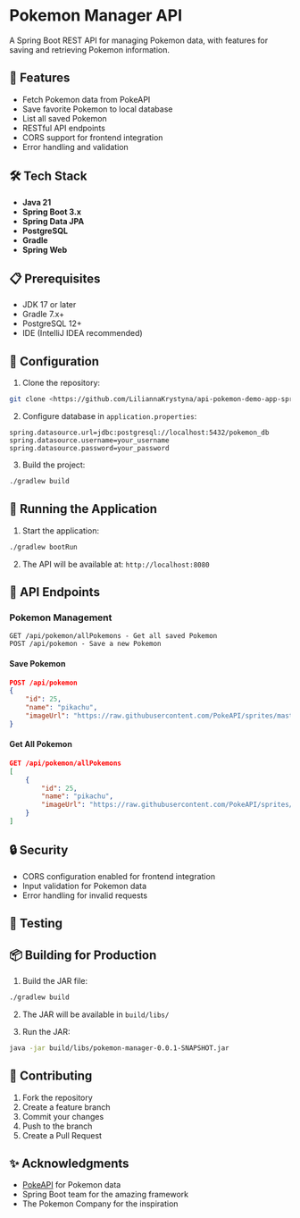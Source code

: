 # Pokemon Manager API

A Spring Boot REST API for managing Pokemon data, with features for saving and retrieving Pokemon information.

## 🚀 Features

- Fetch Pokemon data from PokeAPI
- Save favorite Pokemon to local database
- List all saved Pokemon
- RESTful API endpoints
- CORS support for frontend integration
- Error handling and validation

## 🛠 Tech Stack

- **Java 21**
- **Spring Boot 3.x**
- **Spring Data JPA**
- **PostgreSQL**
- **Gradle**
- **Spring Web**

## 📋 Prerequisites

- JDK 17 or later
- Gradle 7.x+
- PostgreSQL 12+
- IDE (IntelliJ IDEA recommended)

## 🔧 Configuration

1. Clone the repository:
```bash
git clone <https://github.com/LiliannaKrystyna/api-pokemon-demo-app-spring.git>
```

2. Configure database in `application.properties`:
```properties
spring.datasource.url=jdbc:postgresql://localhost:5432/pokemon_db
spring.datasource.username=your_username
spring.datasource.password=your_password
```

3. Build the project:
```bash
./gradlew build
```

## 🚀 Running the Application

1. Start the application:
```bash
./gradlew bootRun
```

2. The API will be available at: `http://localhost:8080`

## 📍 API Endpoints

### Pokemon Management

```
GET /api/pokemon/allPokemons - Get all saved Pokemon
POST /api/pokemon - Save a new Pokemon
```

#### Save Pokemon
```json
POST /api/pokemon
{
    "id": 25,
    "name": "pikachu",
    "imageUrl": "https://raw.githubusercontent.com/PokeAPI/sprites/master/sprites/pokemon/25.png"
}
```

#### Get All Pokemon
```json
GET /api/pokemon/allPokemons
[
    {
        "id": 25,
        "name": "pikachu",
        "imageUrl": "https://raw.githubusercontent.com/PokeAPI/sprites/master/sprites/pokemon/25.png"
    }
]
```

## 🔒 Security

- CORS configuration enabled for frontend integration
- Input validation for Pokemon data
- Error handling for invalid requests

## 🧪 Testing

## 📦 Building for Production

1. Build the JAR file:
```bash
./gradlew build
```

2. The JAR will be available in `build/libs/`

3. Run the JAR:
```bash
java -jar build/libs/pokemon-manager-0.0.1-SNAPSHOT.jar
```

## 🤝 Contributing

1. Fork the repository
2. Create a feature branch
3. Commit your changes
4. Push to the branch
5. Create a Pull Request


## ✨ Acknowledgments

- [PokeAPI](https://pokeapi.co/) for Pokemon data
- Spring Boot team for the amazing framework
- The Pokemon Company for the inspiration